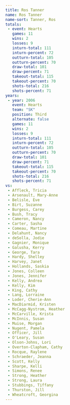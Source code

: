```yaml
---
title: Ros Tanner
name: Ros Tanner
name-sort: Tanner, Ros
totals:
 - event: Hearts
   games: 11
   wins: 2
   losses: 9
   inturn-total: 111
   inturn-percent: 72
   outturn-total: 105
   outturn-percent: 70
   draw-total: 101
   draw-percent: 71
   takeout-total: 115
   takeout-percent: 70
   shots-total: 216
   shots-percent: 71
years:
 - year: 2006
   event: Hearts
   team: "SK"
   position: Third
   alternate: false
   games: 11
   wins: 2
   losses: 9
   inturn-total: 111
   inturn-percent: 72
   outturn-total: 105
   outturn-percent: 70
   draw-total: 101
   draw-percent: 71
   takeout-total: 115
   takeout-percent: 70
   shots-total: 216
   shots-percent: 71
vs:
 - Affleck, Tricia
 - Arsenault, Mary-Anne
 - Belisle, Eve
 - Birt, Suzanne
 - Burgess, Carey
 - Bush, Tracy
 - Cameron, Nancy
 - Carter, Sasha
 - Comeau, Martine
 - Delahunt, Nancy
 - deSolla, Jodie
 - Gagnier, Monique
 - Galusha, Kerry
 - George, Tara
 - Hardy, Shelley
 - Harvey, Janet
 - Hollands, Saskia
 - Jones, Colleen
 - Jones, Jennifer
 - Kelly, Andrea
 - Kelly, Kim
 - King, Cathy
 - Lang, Lorraine
 - Loder, Cherie-Ann
 - MacDiarmid, Kristen
 - McCagg-Nystrom, Heather
 - McCarville, Krista
 - McInnis, Susan
 - Muise, Morgan
 - Nugent, Pamela
 - Officer, Jill
 - O'Leary, Susan
 - Olson-Johns, Lori
 - Overton-Clapham, Cathy
 - Rocque, Raylene
 - Schraeder, Jeanna
 - Scott, Kelly
 - Sharpe, Kelli
 - Simons, Renee
 - Strong, Heather
 - Strong, Laura
 - Stubbings, Tiffany
 - Thurston, Jill
 - Wheatcroft, Georgina
---
```


